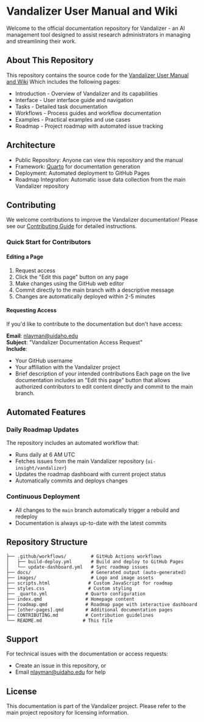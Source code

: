 # Vandalizer User Manual and Wiki

Welcome to the official documentation repository for Vandalizer - an AI management tool designed to assist research administrators in managing and streamlining their work.

## About This Repository

This repository contains the source code for the [Vandalizer User Manual and Wiki](https://nate-layman.github.io/vandalizer-manual/) Which includes the following pages:

- Introduction - Overview of Vandalizer and its capabilities
- Interface - User interface guide and navigation
- Tasks - Detailed task documentation
- Workflows - Process guides and workflow documentation
- Examples - Practical examples and use cases
- Roadmap - Project roadmap with automated issue tracking
  
## Architecture

- Public Repository: Anyone can view this repository and the manual
- Framework: [Quarto](https://quarto.org/) for documentation generation
- Deployment: Automated deployment to GitHub Pages
- Roadmap Integration: Automatic issue data collection from the main Vandalizer repository

## Contributing

We welcome contributions to improve the Vandalizer documentation! Please see our [Contributing Guide](CONTRIBUTING.md) for detailed instructions.

### Quick Start for Contributors

#### Editing a Page

1. Request access
2. Click the "Edit this page" button on any page
3. Make changes using the GitHub web editor
4. Commit directly to the main branch with a descriptive message
5. Changes are automatically deployed within 2-5 minutes

#### Requesting Access
If you'd like to contribute to the documentation but don't have access:

**Email**: nlayman@uidaho.edu  
**Subject**: "Vandalizer Documentation Access Request"  
**Include**:
- Your GitHub username
- Your affiliation with the Vandalizer project
- Brief description of your intended contributions
Each page on the live documentation includes an "Edit this page" button that allows authorized contributors to edit content directly and commit to the main branch.

## Automated Features

### Daily Roadmap Updates
The repository includes an automated workflow that:
- Runs daily at 6 AM UTC
- Fetches issues from the main Vandalizer repository (`ui-insight/vandalizer`)
- Updates the roadmap dashboard with current project status
- Automatically commits and deploys changes

### Continuous Deployment
- All changes to the `main` branch automatically trigger a rebuild and redeploy
- Documentation is always up-to-date with the latest commits

## Repository Structure

```
├── .github/workflows/         # GitHub Actions workflows
│   ├── build-deploy.yml       # Build and deploy to GitHub Pages
│   └── update-dashboard.yml   # Sync roadmap issues
├── docs/                      # Generated output (auto-generated)
├── images/                    # Logo and image assets
├── scripts.html              # Custom JavaScript for roadmap
├── styles.css                # Custom styling
├── _quarto.yml              # Quarto configuration
├── index.qmd                # Homepage content
├── roadmap.qmd              # Roadmap page with interactive dashboard
├── [other-pages].qmd        # Additional documentation pages
├── CONTRIBUTING.md          # Contribution guidelines
└── README.md               # This file
```

## Support

For technical issues with the documentation or access requests:
- Create an issue in this repository, or
- Email [nlayman@uidaho.edu](nlayman@uidaho.edu) for help

## License

This documentation is part of the Vandalizer project. Please refer to the main project repository for licensing information.
